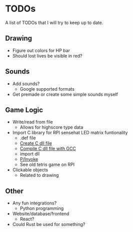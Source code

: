 # TODOs
A list of TODOs that I will try to keep up to date.

## Drawing
- Figure out colors for HP bar
- Should lost lives be visible in red?

## Sounds
- Add sounds?
  - Google supported formats
- Get premade or create some simple sounds myself

## Game Logic
- Write/read from file
  - Allows for highscore type data
- Import C library for RPI sensehat LED matrix funtionality
  - .def file
  - [Create C dll file](https://stackoverflow.com/questions/13218824/how-to-write-a-dll-file-in-c)
  - [Compile C dll file with GCC](https://stackoverflow.com/questions/55906217/generate-c-c-dll-using-visual-studio-code)
  - import dll
  - [P/Invoke](https://learn.microsoft.com/en-us/dotnet/standard/native-interop/pinvoke) 
  - See old tetris game on RPI 
- Clickable objects
  - Related to drawing

## Other
- Any fun integrations?
  - Python programming
- Website/database/frontend
  - React?
- Could Rust be used for something?